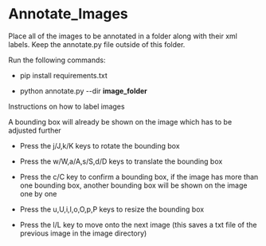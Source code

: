 # Annotate_Images
Place all of the images to be annotated in a folder along with their xml labels.
Keep the annotate.py file outside of this folder.



Run the following commands:

* pip install requirements.txt

* python annotate.py --dir **image_folder**



Instructions on how to label images

A bounding box will already be shown on the image which has to be adjusted further

* Press the j/J,k/K keys to rotate the bounding box

* Press the w/W,a/A,s/S,d/D keys to translate the bounding box

* Press the c/C key to confirm a bounding box, if the image has more than one bounding box, another bounding box will be shown on the image one by one

* Press the u,U,i,I,o,O,p,P keys to resize the bounding box

* Press the l/L key to move onto the next image (this saves a txt file of the previous image in the image directory)




